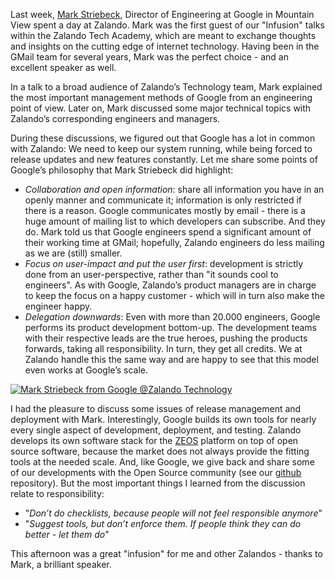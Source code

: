 <!--
.. title: Infusion @Zalando: how to develop the Google way
.. slug: infusion-zalando-how-to-develop-the-google-way
.. date: 2013-11-18 10:00:18
.. tags: Development,Development,Engineering,Events,Management
.. author: Sebastian Rönnau
.. image: zalando-tech-talk-1_teaser.jpg
-->

Last week, [Mark Striebeck](https://plus.google.com/+MarkStriebeck/about), Director of
Engineering at Google in Mountain View spent a day at Zalando. Mark was the first guest 
of our "Infusion" talks within the Zalando Tech Academy, which are
meant to exchange thoughts and insights on the cutting edge of internet
technology. Having been in the GMail team for several years, Mark was the
perfect choice - and an excellent speaker as well.

  <!-- TEASER_END -->

In a talk to a broad audience of Zalando’s Technology team, Mark explained the most important
management methods of Google from an engineering point of view. Later on, Mark
discussed some major technical topics with Zalando’s corresponding engineers
and managers.

During these discussions, we figured out that Google has a lot
in common with Zalando: We need to keep our system running, while being forced
to release updates and new features constantly. Let me share some points of
Google’s philosophy that Mark Striebeck did highlight:

  * _Collaboration and open information_: share all information you have in an openly manner and communicate it; information is only restricted if there is a reason. Google communicates mostly by email - there is a huge amount of mailing list to which developers can subscribe. And they do. Mark told us that Google engineers spend a significant amount of their working time at GMail; hopefully, Zalando engineers do less mailing as we are (still) smaller.
  * _Focus on user-impact and put the user first_: development is strictly done from an user-perspective, rather than "it sounds cool to engineers". As with Google, Zalando’s product managers are in charge to keep the focus on a happy customer - which will in turn also make the engineer happy.
  * _Delegation downwards_: Even with more than 20.000 engineers, Google performs its product development bottom-up. The development teams with their respective leads are the true heroes, pushing the products forwards, taking all responsibility. In turn, they get all credits. We at Zalando handle this the same way and are happy to see that this model even works at Google’s scale.

[![Mark Striebeck from Google @Zalando Technology ](/files/2013/11/Zalando-Tech-Talk_1.jpg)](/files/2013/11/Zalando-Tech-Talk_1.jpg)

I had the pleasure to discuss some issues of release management and deployment
with Mark. Interestingly, Google builds its own tools for nearly every single
aspect of development, deployment, and testing. Zalando develops its own
software stack for the [ZEOS](http://tech.zalando.com/platform/) platform on
top of open source software, because the market does not always provide the
fitting tools at the needed scale. And, like Google, we give back and share
some of our developments with the Open Source community (see our
[github](https://github.com/zalando) repository). But the most important
things I learned from the discussion relate to responsibility:

  * "_Don’t do checklists, because people will not feel responsible anymore_"
  * "_Suggest tools, but don’t enforce them. If people think they can do better - let them do_"

This afternoon was a great "infusion" for me and other Zalandos - thanks to
Mark, a brilliant speaker.

